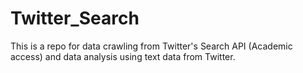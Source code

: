 # Twitter_Search
This is a repo for data crawling from Twitter's Search API (Academic access) and data analysis using text data from Twitter.

